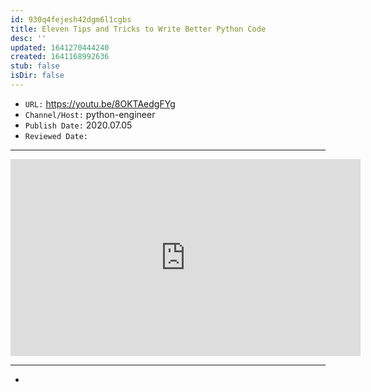 ```yaml
---
id: 930q4fejesh42dgm6l1cgbs
title: Eleven Tips and Tricks to Write Better Python Code
desc: ''
updated: 1641270444240
created: 1641168992636
stub: false
isDir: false
---
```



- `URL:` <https://youtu.be/8OKTAedgFYg>
- `Channel/Host:` python-engineer
- `Publish Date:` 2020.07.05
- `Reviewed Date:` 

---

<center><iframe width="560" height="315" src="https://www.youtube.com/embed/8OKTAedgFYg" frameborder="0" allow="accelerometer; autoplay; encrypted-media; gyroscope; picture-in-picture" allowfullscreen></iframe></center>

---

-

